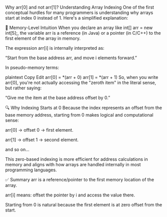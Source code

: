 Why arr[0] and not arr[1]? Understanding Array Indexing
One of the first conceptual hurdles for many programmers is understanding why arrays start at index 0 instead of 1. Here's a simplified explanation:

🧠 Memory-Level Intuition
When you declare an array like int[] arr = new int[5];, the variable arr is a reference (in Java) or a pointer (in C/C++) to the first element of the array in memory.

The expression arr[i] is internally interpreted as:

“Start from the base address arr, and move i elements forward.”

In pseudo-memory terms:

plaintext
Copy
Edit
arr[0] = *(arr + 0)
arr[1] = *(arr + 1)
So, when you write arr[0], you're not actually accessing the "zeroth item" in the literal sense, but rather saying:

“Give me the item at the base address offset by 0.”

🔍 Why Indexing Starts at 0
Because the index represents an offset from the base memory address, starting from 0 makes logical and computational sense:

arr[0] → offset 0 → first element.

arr[1] → offset 1 → second element.

and so on...

This zero-based indexing is more efficient for address calculations in memory and aligns with how arrays are handled internally in most programming languages.

✅ Summary
arr is a reference/pointer to the first memory location of the array.

arr[i] means: offset the pointer by i and access the value there.

Starting from 0 is natural because the first element is at zero offset from the start.

